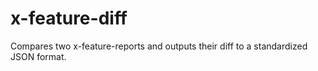 # x-feature-diff
Compares two x-feature-reports and outputs their diff to a standardized JSON format.
